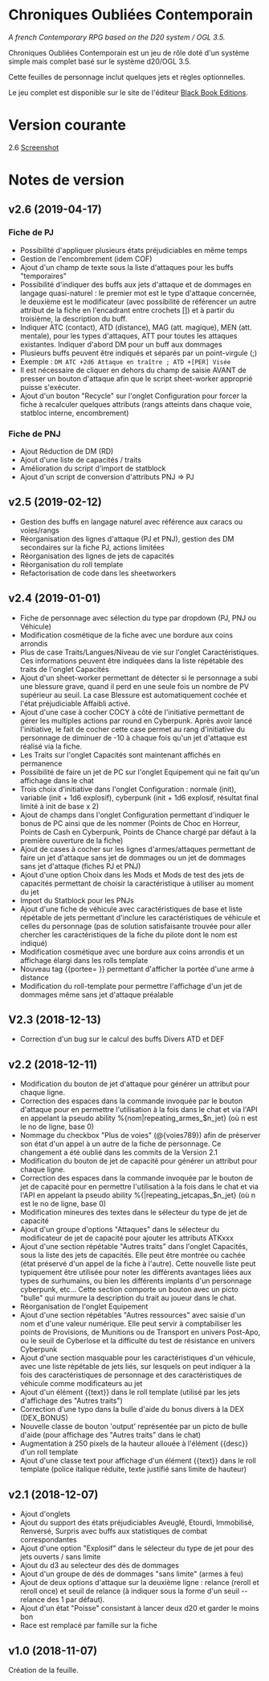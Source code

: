 # Chroniques Oubliées Contemporain

_A french Contemporary RPG based on the D20 system / OGL 3.5._

Chroniques Oubliées Contemporain est un jeu de r&ocirc;le doté d'un système simple mais complet bas&eacute; sur le syst&egrave;me d20/OGL 3.5.

Cette feuilles de personnage inclut quelques jets et r&egrave;gles optionnelles.

Le jeu complet est disponible sur le site de l'éditeur [Black Book Editions](http://www.black-book-editions.fr/produit.php?id=4349).

# Version courante
2.6 [Screenshot](coc_v2.png)

# Notes de version

## v2.6 (2019-04-17)
### Fiche de PJ

* Possibilité d'appliquer plusieurs états préjudiciables en même temps
* Gestion de l'encombrement (idem COF)
* Ajout d'un champ de texte sous la liste d'attaques pour les buffs "temporaires"
 * Possibilité d'indiquer des buffs aux jets d'attaque et de dommages en langage quasi-naturel : le premier mot est le type d'attaque concernée, le deuxième est le modificateur (avec possibilité de référencer un autre attribut de la fiche en l'encadrant entre crochets []) et à partir du troisième, la description du buff.
 * Indiquer ATC (contact), ATD (distance), MAG (att. magique), MEN (att. mentale), pour les types d'attaques, ATT pour toutes les attaques existantes. Indiquer d'abord DM pour un buff aux dommages
 * Plusieurs buffs peuvent être indiqués et séparés par un point-virgule (;)
 * Exemple : `DM ATC +2d6 Attaque en traître ; ATD +[PER] Visée`
 * Il est nécessaire de cliquer en dehors du champ de saisie AVANT de presser un bouton d'attaque afin que le script sheet-worker approprié puisse s'exécuter.
* Ajout d'un bouton "Recycle" sur l'onglet Configuration pour forcer la fiche à recalculer quelques attributs (rangs atteints dans chaque voie, statbloc interne, encombrement)

### Fiche de PNJ

* Ajout Réduction de DM (RD)
* Ajout d'une liste de capacités / traits
* Amélioration du script d'import de statblock
* Ajout d'un script de conversion d'attributs PNJ => PJ

## v2.5 (2019-02-12)
* Gestion des buffs en langage naturel avec référence aux caracs ou voies/rangs
* Réorganisation des lignes d'attaque (PJ et PNJ), gestion des DM secondaires sur la fiche PJ, actions limitées
* Réorganisation des lignes de jets de capacités
* Réorganisation du roll template
* Refactorisation de code dans les sheetworkers

## v2.4 (2019-01-01)
* Fiche de personnage avec sélection du type par dropdown (PJ, PNJ ou Véhicule)
* Modification cosmétique de la fiche avec une bordure aux coins arrondis
* Plus de case Traits/Langues/Niveau de vie sur l'onglet Caractéristiques. Ces informations peuvent être indiquées dans la liste répétable des traits de l'onglet Capacités
* Ajout d'un sheet-worker permettant de détecter si le personnage a subi une blessure grave, quand il perd en une seule fois un nombre de PV supérieur au seuil. La case Blessure est automatiquement cochée et l'état préjudiciable Affaibli activé.
* Ajout d'une case à cocher COCY à côté de l'initiative permettant de gérer les multiples actions par round en Cyberpunk. Après avoir lancé l'initiative, le fait de cocher cette case permet au rang d'initiative du personnage de diminuer de -10 à chaque fois qu'un jet d'attaque est réalisé via la fiche.
* Les Traits sur l'onglet Capacités sont maintenant affichés en permanence
* Possibilité de faire un jet de PC sur l'onglet Equipement qui ne fait qu'un affichage dans le chat
* Trois choix d'initiative dans l'onglet Configuration : normale (init), variable (init + 1d6 explosif), cyberpunk (init + 1d6 explosif, résultat final limité à init de base x 2)
* Ajout de champs dans l'onglet Configuration permettant d'indiquer le bonus de PC ainsi que de les nommer (Points de Choc en Horreur, Points de Cash en Cyberpunk, Points de Chance chargé par défaut à la première ouverture de la fiche)
* Ajout de cases à cocher sur les lignes d'armes/attaques permettant de faire un jet d'attaque sans jet de dommages ou un jet de dommages sans jet d'attaque (fiches PJ et PNJ)
* Ajout d'une option Choix dans les Mods et Mods de test des jets de capacités permettant de choisir la caractéristique à utiliser au moment du jet
* Import du Statblock pour les PNJs
* Ajout d'une fiche de véhicule avec caractéristiques de base et liste répétable de jets permettant d'inclure les caractéristiques de véhicule et celles du personnage (pas de solution satisfaisante trouvée pour aller chercher les caractéristiques de la fiche du pilote dont le nom est indiqué)
* Modification cosmétique avec une bordure aux coins arrondis et un affichage élargi dans les rolls template
* Nouveau tag {{portee= }} permettant d'afficher la portée d'une arme à distance
* Modification du roll-template pour permettre l'affichage d'un jet de dommages même sans jet d'attaque préalable


## V2.3 (2018-12-13)
* Correction d'un bug sur le calcul des buffs Divers ATD et DEF

## v2.2 (2018-12-11)
* Modification du bouton de jet d'attaque pour générer un attribut pour chaque ligne. 
* Correction des espaces dans la commande invoquée par le bouton d'attaque pour en permettre l'utilisation à la fois dans le chat et via l'API en appelant la pseudo ability %{nom|repeating_armes_$n_jet} (où n est le no de ligne, base 0)
* Nommage du checkbox "Plus de voies" (@{voies789}) afin de préserver son état d'un appel à un autre de la fiche de personnage. Ce changement a été oublié dans les commits de la Version 2.1
* Modification du bouton de jet de capacité pour générer un attribut pour chaque ligne. 
* Correction des espaces dans la commande invoquée par le bouton de jet de capacité pour en permettre l'utilisation à la fois dans le chat et via l'API en appelant la pseudo ability %{<nom du personnage>|repeating_jetcapas_$n_jet} (où n est le no de ligne, base 0) 
* Modification mineures des textes dans le sélecteur du type de jet de capacité
* Ajout d'un groupe d'options "Attaques" dans le sélecteur du modificateur de jet de capacité pour ajouter les attributs ATKxxx
* Ajout d'une section répétable "Autres traits" dans l'onglet Capacités, sous la liste des jets de capacités. Elle peut être montrée ou cachée (état préservé d'un appel de la fiche à l'autre). Cette nouvelle liste peut typiquement être utilisée pour noter les différents avantages liées aux types de surhumains, ou bien les différents implants d'un personnage cyberpunk, etc... Cette section comporte un bouton avec un picto "bulle" qui murmure la description du trait au joueur dans le chat. 
* Réorganisation de l'onglet Equipement
* Ajout d'une section répétables "Autres ressources" avec saisie d'un nom et d'une valeur numérique. Elle peut servir à comptabiliser les points de Provisions, de Munitions ou de Transport en univers Post-Apo, ou le seuil de Cyberlose et la difficulté du test de résistance en univers Cyberpunk
* Ajout d'une section masquable pour les caractéristiques d'un véhicule, avec une liste répétable de jets liés, sur lesquels on peut indiquer à la fois des caractéristiques de personnage et des caractéristiques de véhicule comme modificateurs au jet
* Ajout d'un élément {{text}} dans le roll template (utilisé par les jets d'affichage des "Autres traits")
* Correction d'une typo dans la bulle d'aide du bonus divers à la DEX (DEX_BONUS)
* Nouvelle classe de bouton 'output' représentée par un picto de bulle d'aide (pour affichage des "Autres traits" dans le chat)
* Augmentation à 250 pixels de la hauteur allouée à l'élément {{desc}} d'un roll template
* Ajout d'une classe text pour affichage d'un élément {{text}} dans le roll template (police italique réduite, texte justifié sans limite de hauteur)

## v2.1 (2018-12-07)
* Ajout d'onglets
* Ajout du support des états préjudiciables Aveuglé, Etourdi, Immobilisé, Renversé, Surpris avec buffs aux statistiques de combat correspondantes
* Ajout d'une option "Explosif" dans le sélecteur du type de jet pour des jets ouverts / sans limite
* Ajout du d3 au selecteur des dés de dommages
* Ajout d'un groupe de dés de dommages "sans limite" (armes à feu)
* Ajout de deux options d'attaque sur la deuxième ligne : relance (reroll et reroll once) et seuil de relance (à indiquer sous la forme d'un seuil -- relance des 1 par défaut).
* Ajout d'un état "Poisse" consistant à lancer deux d20 et garder le moins bon
* Race est remplacé par famille sur la fiche

## v1.0 (2018-11-07)

Création de la feuille.
